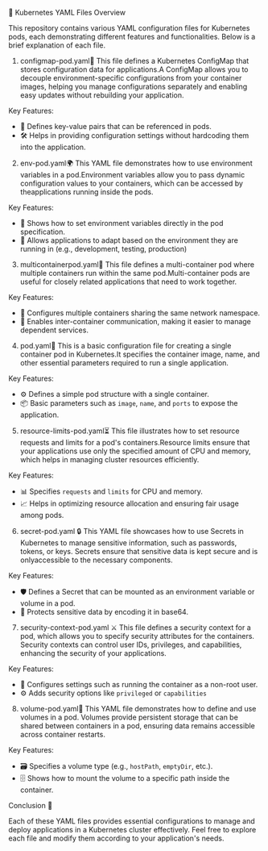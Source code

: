 
🌟 Kubernetes YAML Files Overview

This repository contains various YAML configuration files for Kubernetes pods, each demonstrating different features and functionalities. Below is a brief explanation of each file.

1. configmap-pod.yaml📜
This file defines a Kubernetes ConfigMap that stores configuration data for applications.A ConfigMap allows you to decouple environment-specific configurations from your container images, helping you manage configurations separately and enabling easy updates without rebuilding your application.

Key Features:
- 🔑 Defines key-value pairs that can be referenced in pods.
- 🛠️ Helps in providing configuration settings without hardcoding them into the application.

 2. env-pod.yaml🌍
This YAML file demonstrates how to use environment variables in a pod.Environment variables allow you to pass dynamic configuration values to your containers, which can be accessed by theapplications running inside the pods.

  Key Features:
- 🌱 Shows how to set environment variables directly in the pod specification.
- 🔄 Allows applications to adapt based on the environment they are running in (e.g., development, testing, production)

 3. multicontainerpod.yaml🚀
This file defines a multi-container pod where multiple containers run within the same pod.Multi-container pods are useful for closely related applications that need to work together.

  Key Features:
- 🔗 Configures multiple containers sharing the same network namespace.
- 📡 Enables inter-container communication, making it easier to manage dependent services.

 4. pod.yaml🐳
This is a basic configuration file for creating a single container pod in Kubernetes.It specifies the container image, name, and other essential parameters required to run a single application.

  Key Features:
- ⚙️ Defines a simple pod structure with a single container.
- 📦 Basic parameters such as `image`, `name`, and `ports` to expose the application.

 5. resource-limits-pod.yaml⏳
This file illustrates how to set resource requests and limits for a pod's containers.Resource limits ensure that your applications use only the specified amount of CPU and memory, which helps in managing cluster resources efficiently.

  Key Features:
- 📊 Specifies `requests` and `limits` for CPU and memory.
- 📈 Helps in optimizing resource allocation and ensuring fair usage among pods.

 6. secret-pod.yaml 🔒
This YAML file showcases how to use Secrets in Kubernetes to manage sensitive information, such as passwords, tokens, or keys. Secrets ensure that sensitive data is kept secure and is onlyaccessible to the necessary components.

  Key Features:
- 🛡️ Defines a Secret that can be mounted as an environment variable or volume in a pod.
- 🔑 Protects sensitive data by encoding it in base64.

7. security-context-pod.yaml ⚔️
This file defines a security context for a pod, which allows you to specify security attributes for the containers. Security contexts can control user IDs, privileges, and capabilities, enhancing the security of your applications.

  Key Features:
- 🚷 Configures settings such as running the container as a non-root user.
- ⚙️ Adds security options like `privileged` or `capabilities`

8. volume-pod.yaml📂
This YAML file demonstrates how to define and use volumes in a pod. Volumes provide persistent storage that can be shared between containers in a pod, ensuring data remains accessible across container restarts.

  Key Features:
- 🗃️ Specifies a volume type (e.g., `hostPath`, `emptyDir`, etc.).
- 🗄️ Shows how to mount the volume to a specific path inside the container.

Conclusion 🎉

Each of these YAML files provides essential configurations to manage and deploy applications in a Kubernetes cluster effectively. Feel free to explore each file and modify them according to your application's needs.

